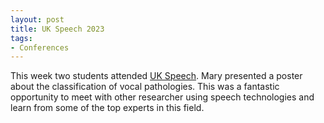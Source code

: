 ```yaml
---
layout: post
title: UK Speech 2023
tags:
- Conferences
---
```


This week two students attended [UK Speech](https://ukspeech2023.sheffield.ac.uk/). Mary presented a poster about the classification of vocal pathologies. This was a fantastic opportunity to meet with other researcher using speech technologies and learn from some of the top experts in this field. 
